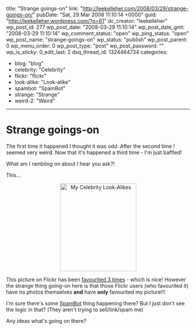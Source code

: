 title: "Strange goings-on"
link: "http://leekelleher.com/2008/03/29/strange-goings-on/"
pubDate: "Sat, 29 Mar 2008 11:10:14 +0000"
guid: "http://leekelleher.wordpress.com/?p=61"
dc_creator: "leekelleher"
wp_post_id: 277
wp_post_date: "2008-03-29 11:10:14"
wp_post_date_gmt: "2008-03-29 11:10:14"
wp_comment_status: "open"
wp_ping_status: "open"
wp_post_name: "strange-goings-on"
wp_status: "publish"
wp_post_parent: 0
wp_menu_order: 0
wp_post_type: "post"
wp_post_password: ""
wp_is_sticky: 0_edit_last: 2
dsq_thread_id: 1324464734
categories:
  - blog: "blog"
  - celebrity: "Celebrity"
  - flickr: "flickr"
  - look-alike: "Look-alike"
  - spambot: "SpamBot"
  - strange: "Strange"
  - weird-2: "Weird"

---

# Strange goings-on

The first time it happened I thought it was odd. After the second time I seemed very weird. Now that it's happened a third time - I'm just baffled!

What am I rambling on about I hear you ask?!

This...
<p align="center"><a title="Photo Sharing" href="http://www.flickr.com/photos/leekelleher/253429437/">
<img src="http://farm1.static.flickr.com/96/253429437_a8810c0172_m.jpg" alt="My Celebrity Look-Alikes" width="209" height="240" /></a>

This picture on Flickr has been <a href="http://www.flickr.com/photos/leekelleher/253429437/favorites/">favourited 3 times</a> - which is nice! However the strange thing going-on here is that those Flickr users (who favourited it) have no photos themselves <strong>and</strong> have <strong>only</strong> favourited my picture!!!

I'm sure there's some <a href="http://en.wikipedia.org/wiki/Spambot">SpamBot</a> thing happening there? But I just don't see the logic in that? (They aren't trying to sell/link/spam me)

Any ideas what's going on there?
